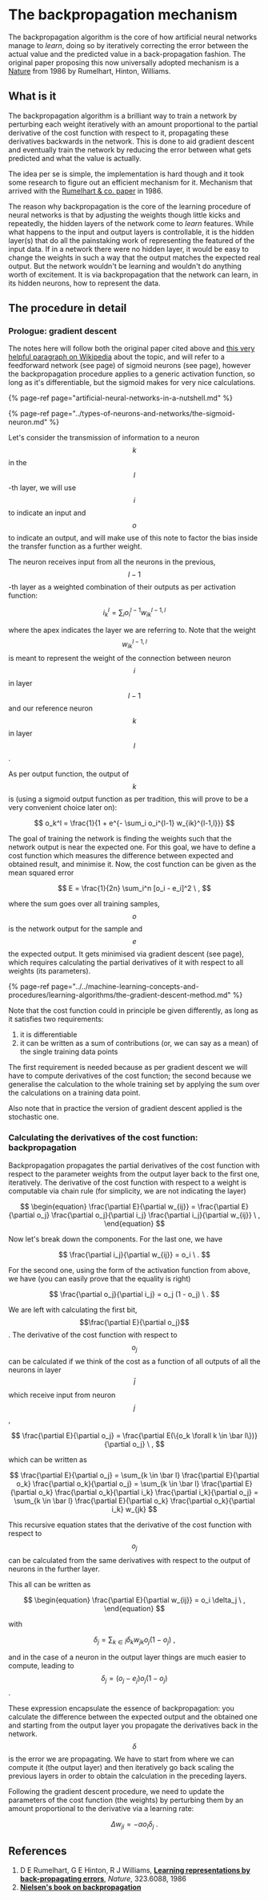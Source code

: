 # The backpropagation mechanism

The backpropagation algorithm is the core of how artificial neural networks manage to _learn_, doing so by iteratively correcting the error between the actual value and the predicted value in a back-propagation fashion. The original paper proposing this now universally adopted mechanism is a [Nature](the-backpropagation-mechanism.md#references) from 1986 by Rumelhart, Hinton, Williams.

## What is it

The backpropagation algorithm is a brilliant way to train a network by perturbing each weight iteratively with an amount proportional to the partial derivative of the cost function with respect to it, propagating these derivatives backwards in the network. This is done to aid gradient descent and eventually train the network by reducing the error between what gets predicted and what the value is actually.

The idea per se is simple, the implementation is hard though and it took some research to figure out an efficient mechanism for it. Mechanism that arrived with the [Rumelhart & co. paper](the-backpropagation-mechanism.md#references) in 1986.

The reason why backpropagation is the core of the learning procedure of neural networks is that by adjusting the weights though little kicks and repeatedly, the hidden layers of the network come to _learn_ features. While what happens to the input and output layers is controllable, it is the hidden layer\(s\) that do all the painstaking work of representing the featured of the input data. If in a network there were no hidden layer, it would be easy to change the weights in such a way that the output matches the expected real output. But the network wouldn't be learning and wouldn't do anything worth of excitement. It is via backpropagation that the network can learn, in its hidden neurons, how to represent the data.

## The procedure in detail

### Prologue: gradient descent

The notes here will follow both the original paper cited above and [this very helpful paragraph on Wikipedia](https://en.wikipedia.org/wiki/Backpropagation#Finding_the_derivative_of_the_error) about the topic, and will refer to a feedforward network \(see page\) of sigmoid neurons \(see page\), however the backpropagation procedure applies to a generic activation function, so long as it's differentiable, but the sigmoid makes for very nice calculations.

{% page-ref page="artificial-neural-networks-in-a-nutshell.md" %}

{% page-ref page="../types-of-neurons-and-networks/the-sigmoid-neuron.md" %}

Let's consider the transmission of information to a neuron$$k$$in the $$l$$-th layer, we will use$$i$$to indicate an input and$$o$$to indicate an output, and will make use of this note to factor the bias inside the transfer function as a further weight. 

The neuron receives input from all the neurons in the previous,$$l-1$$-th layer as a weighted combination of their outputs as per activation function:

$$
i_k^l = \sum_i o_i^{l-1} w_{ik}^{l-1,l}
$$

where the apex indicates the layer we are referring to. Note that the weight $$w_{ik}^{l-1,l}$$ is meant to represent the weight of the connection between neuron$$i$$in layer$$l-1$$and our reference neuron$$k$$in layer$$l$$ .

As per output function, the output of$$k$$is \(using a sigmoid output function as per tradition, this will prove to be a very convenient choice later on\):

$$
o_k^l = \frac{1}{1 + e^{- \sum_i o_i^{l-1} w_{ik}^{l-1,l}}}
$$

The goal of training the network is finding the weights such that the network output is near the expected one. For this goal, we have to define a cost function which measures the difference between expected and obtained result, and minimise it. Now, the cost function can be given as the mean squared error

$$
E = \frac{1}{2n} \sum_i^n [o_i - e_i]^2 \ ,
$$

where the sum goes over all training samples,$$o$$is the network output for the sample and$$e$$the expected output. It gets minimised via gradient descent \(see page\), which requires calculating the partial derivatives of it with respect to all weights \(its parameters\).

{% page-ref page="../../machine-learning-concepts-and-procedures/learning-algorithms/the-gradient-descent-method.md" %}

Note that the cost function could in principle be given differently, as long as it satisfies two requirements:

1. it is differentiable
2. it can be written as a sum of contributions \(or, we can say as a mean\) of the single training data points

The first requirement is needed because as per gradient descent we will have to compute derivatives of the cost function; the second because we generalise the calculation to the whole training set by applying the sum over the calculations on a training data point.

Also note that in practice the version of gradient descent applied is the stochastic one.

### Calculating the derivatives of the cost function: backpropagation

Backpropagation propagates the partial derivatives of the cost function with respect to the parameter weights from the output layer back to the first one, iteratively. The derivative of the cost function with respect to a weight is computable via chain rule \(for simplicity, we are not indicating the layer\)

$$
\begin{equation}
    \frac{\partial E}{\partial w_{ij}} = \frac{\partial E}{\partial o_j} \frac{\partial o_j}{\partial i_j} \frac{\partial i_j}{\partial w_{ij}} \ ,
\end{equation}
$$

Now let's break down the components. For the last one, we have

$$
\frac{\partial i_j}{\partial w_{ij}} = o_i \ .
$$

For the second one, using the form of the activation function from above, we have \(you can easily prove that the equality is right\)

$$
\frac{\partial o_j}{\partial i_j} = o_j (1 - o_j) \ .
$$

We are left with calculating the first bit,$$\frac{\partial E}{\partial o_j}$$. The derivative of the cost function with respect to$$o_j$$can be calculated if we think of the cost as a function of all outputs of all the neurons in layer$$\bar{l}$$which receive input from neuron$$j$$,

$$
\frac{\partial E}{\partial o_j} = \frac{\partial E(\{o_k \forall k \in \bar l\})}{\partial o_j} \ ,
$$

which can be written as

$$
\frac{\partial E}{\partial o_j} = \sum_{k \in \bar l} \frac{\partial E}{\partial o_k} \frac{\partial o_k}{\partial o_j} = \sum_{k \in \bar l} \frac{\partial E}{\partial o_k} \frac{\partial o_k}{\partial i_k} \frac{\partial i_k}{\partial o_j} = \sum_{k \in \bar l} \frac{\partial E}{\partial o_k} \frac{\partial o_k}{\partial i_k} w_{jk}
$$

This recursive equation states that the derivative of the cost function with respect to$$o_j$$can be calculated from the same derivatives with respect to the output of neurons in the further layer.

This all can be written as

$$
\begin{equation}
    \frac{\partial E}{\partial w_{ij}} = o_i \delta_j \ ,
\end{equation}
$$

with

$$
\delta_j = \sum_{k \in \bar l} \delta_k w_{jk} o_j (1-o_j) \ ,
$$

and in the case of a neuron in the output layer things are much easier to compute, leading to $$\delta_j = (o_j-e_j)o_j(1-o_j)$$ .

These expression encapsulate the essence of backpropagation: you calculate the difference between the expected output and the obtained one and starting from the output layer you propagate the derivatives back in the network.$$\delta$$is the error we are propagating. We have to start from where we can compute it \(the output layer\) and then iteratively go back scaling the previous layers in order to obtain the calculation in the preceding layers.

Following the gradient descent procedure, we need to update the parameters of the cost function \(the weights\) by perturbing them by an amount proportional to the derivative via a learning rate:

$$
\Delta w_{ji} = - \alpha o_i \delta_j \ .
$$

## References

1. D E Rumelhart, G E Hinton, R J Williams, [**Learning representations by back-propagating errors**](http://www.cs.toronto.edu/~hinton/absps/naturebp.pdf), _Nature_, 323.6088, 1986
2. [**Nielsen's book on backpropagation**](http://neuralnetworksanddeeplearning.com/chap2.html)

